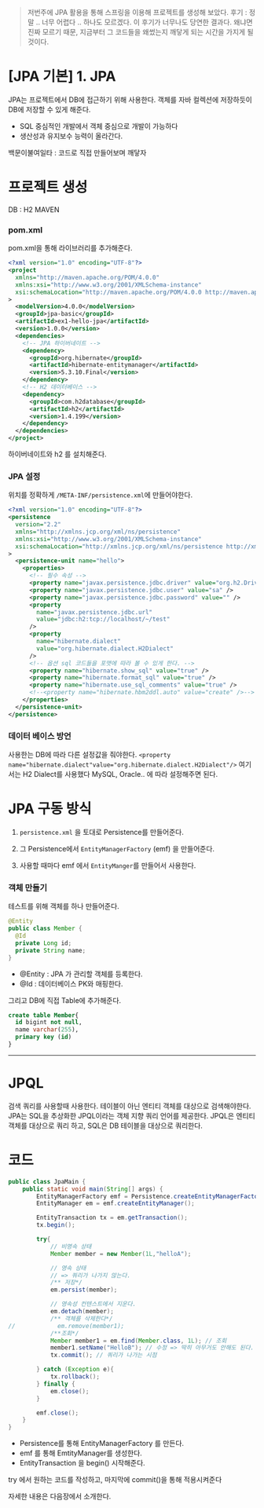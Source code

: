 > 저번주에 JPA 활용을 통해 스프링을 이용해 프로젝트를 생성해 보았다.
> 후기 : 정말 .. 너무 어렵다 .. 하나도 모르겠다.
> 이 후기가 너무나도 당연한 결과다. 왜냐면 진짜 모르기 때문, 지금부터 그 코드들을 왜썼는지 깨닿게 되는 시간을 가지게 될 것이다.

# [JPA 기본] 1. JPA

JPA는 프로젝트에서 DB에 접근하기 위해 사용한다.
객체를 자바 컬렉션에 저장하듯이 DB에 저장할 수 있게 해준다.

- SQL 중심적인 개발에서 객체 중심으로 개발이 가능하다
- 생산성과 유지보수 능력이 올라간다.

백문이불여일타 : 코드로 직접 만들어보며 깨닿자

# 프로젝트 생성

DB : H2
MAVEN

### pom.xml

pom.xml을 통해 라이브러리를 추가해준다.

```xml
<?xml version="1.0" encoding="UTF-8"?>
<project
  xmlns="http://maven.apache.org/POM/4.0.0"
  xmlns:xsi="http://www.w3.org/2001/XMLSchema-instance"
  xsi:schemaLocation="http://maven.apache.org/POM/4.0.0 http://maven.apache.org/xsd/maven-4.0.0.xsd"
>
  <modelVersion>4.0.0</modelVersion>
  <groupId>jpa-basic</groupId>
  <artifactId>ex1-hello-jpa</artifactId>
  <version>1.0.0</version>
  <dependencies>
    <!-- JPA 하이버네이트 -->
    <dependency>
      <groupId>org.hibernate</groupId>
      <artifactId>hibernate-entitymanager</artifactId>
      <version>5.3.10.Final</version>
    </dependency>
    <!-- H2 데이터베이스 -->
    <dependency>
      <groupId>com.h2database</groupId>
      <artifactId>h2</artifactId>
      <version>1.4.199</version>
    </dependency>
  </dependencies>
</project>
```

하이버네이트와 h2 를 설치해준다.
### JPA 설정 

위치를 정확하게 `/META-INF/persistence.xml`에 만들어야한다.

```xml
<?xml version="1.0" encoding="UTF-8"?>
<persistence
  version="2.2"
  xmlns="http://xmlns.jcp.org/xml/ns/persistence"
  xmlns:xsi="http://www.w3.org/2001/XMLSchema-instance"
  xsi:schemaLocation="http://xmlns.jcp.org/xml/ns/persistence http://xmlns.jcp.org/xml/ns/persistence/persistence_2_2.xsd"
>
  <persistence-unit name="hello">
    <properties>
      <!-- 필수 속성 -->
      <property name="javax.persistence.jdbc.driver" value="org.h2.Driver" />
      <property name="javax.persistence.jdbc.user" value="sa" />
      <property name="javax.persistence.jdbc.password" value="" />
      <property
        name="javax.persistence.jdbc.url"
        value="jdbc:h2:tcp://localhost/~/test"
      />
      <property
        name="hibernate.dialect"
        value="org.hibernate.dialect.H2Dialect"
      />
      <!-- 옵션 sql 코드들을 포맷에 따라 볼 수 있게 한다. -->
      <property name="hibernate.show_sql" value="true" /> 
      <property name="hibernate.format_sql" value="true" />
      <property name="hibernate.use_sql_comments" value="true" />
      <!--<property name="hibernate.hbm2ddl.auto" value="create" />-->
    </properties>
  </persistence-unit>
</persistence>
```

### 데이터 베이스 방언 
사용한는 DB에 따라 다른 설정값을 줘야한다.
`<property name="hibernate.dialect"value="org.hibernate.dialect.H2Dialect"/>` 
여기서는 H2 Dialect를 사용했다 MySQL, Oracle.. 에 따라 설정해주면 된다. 


# JPA 구동 방식

1. `persistence.xml` 을 토대로 Persistence를 만들어준다.

2. 그 Persistence에서 `EntityManagerFactory` (emf) 을 만들어준다.

3. 사용할 때마다 emf 에서 `EntityManger`를 만들어서 사용한다.


### 객체 만들기 
테스트를 위해 객체를 하나 만들어준다. 
```java
@Entity
public class Member {
  @Id
  private Long id;
  private String name;
}
```
- @Entity : JPA 가 관리할 객체를 등록한다.
- @Id : 데이터베이스 PK와 매핑한다.

그리고 DB에 직접 Table에 추가해준다.
```sql
create table Member{
  id bigint not null,
  name varchar(255),
  primary key (id)
}
```
--- 
# JPQL
검색 쿼리를 사용할때 사용한다.
테이블이 아닌 엔티티 객체를 대상으로 검색해야한다.
JPA는 SQL을 추상화한 JPQL이라는 객체 지향 쿼리 언어를 제공한다. 
JPQL은 엔티티 객체를 대상으로 쿼리 하고, SQL은 DB 테이블을 대상으로 쿼리한다.




# 코드

```java
public class JpaMain {
    public static void main(String[] args) {
        EntityManagerFactory emf = Persistence.createEntityManagerFactory("hello");
        EntityManager em = emf.createEntityManager();

        EntityTransaction tx = em.getTransaction();
        tx.begin();

        try{
            // 비영속 상태
            Member member = new Member(1L,"helloA");

            // 영속 상태
            // => 쿼리가 나가지 않는다.
            /** 저장*/
            em.persist(member);

            // 영속성 컨텐스트에서 지운다.
            em.detach(member);
            /** 객체를 삭제한다*/
//            em.remove(member1);
            /**조회*/
            Member member1 = em.find(Member.class, 1L); // 조회
            member1.setName("HelloB"); // 수정 => 딱히 아무거도 안해도 된다.
            tx.commit(); // 쿼리가 나가는 시점

        } catch (Exception e){
            tx.rollback();
        } finally {
            em.close();
        }

        emf.close();
    }
}
```
- Persistence를 통해 EntityManagerFactory 를 만든다.
- emf 를 통해 EmtityManager를 생성한다.
- EntityTransaction 을 begin() 시작해준다.

try 에서 원하는 코드를 작성하고, 마지막에 commit()을 통해 적용시켜준다 

자세한 내용은 다음장에서 소개한다. 
